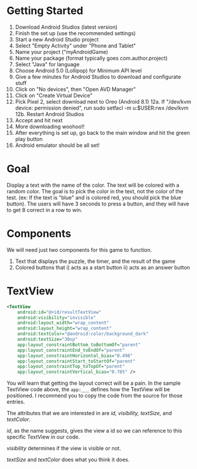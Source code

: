 # Getting Started

1. Download Android Studios (latest version)
2. Finish the set up (use the recommended settings)
3. Start a new Android Studio project
4. Select "Empty Activity" under "Phone and Tablet"
5. Name your project ("myAndroidGame)
6. Name your package (format typically goes com.author.project)
7. Select "Java" for language
8. Choose Android 5.0 (Lollipop) for Minimum API level
9. Give a few minutes for Android Studios to download and configurate stuff
10. Click on "No devices", then "Open AVD Manager"
11. Click on "Create Virtual Device"
12. Pick Pixel 2, select download next to Oreo (Android 8.1)
12a. If "/dev/kvm device: permission denied", run sudo setfacl -m u:$USER:rwx /dev/kvm
12b. Restart Android Studios
13. Accept and hit next
14. More downloading woohoo!!
15. After everything is set up, go back to the main window and hit the green play button
16. Android emulator should be all set!

# Goal

Display a text with the name of the color. The text will be colored with a random color. The goal is to pick the color in the text, not the color of the test. (ex: If the text is "blue" and is colored red, you should pick the blue button). The users will have 3 seconds to press a button, and they will have to get 8 correct in a row to win.

# Components

We will need just two components for this game to function.

1. Text that displays the puzzle, the timer, and the result of the game
2. Colored buttons that i) acts as a start button ii) acts as an answer button

# TextView

```xml
<TextView
    android:id="@+id/resultTextView"
    android:visibility="invisible"
    android:layout_width="wrap_content"
    android:layout_height="wrap_content"
    android:textColor="@android:color/background_dark"
    android:textSize="30sp"
    app:layout_constraintBottom_toBottomOf="parent"
    app:layout_constraintEnd_toEndOf="parent"
    app:layout_constraintHorizontal_bias="0.498"
    app:layout_constraintStart_toStartOf="parent"
    app:layout_constraintTop_toTopOf="parent"
    app:layout_constraintVertical_bias="0.785" />
```

You will learn that getting the layout correct will be a pain. In the sample TextView code above, the ```app:___``` defines how the TextView will be positioned. I recommend you to copy the code from the source for those entries.

The attributes that we are interested in are _id, visibility, textSize,_ and _textColor_.

_id_, as the name suggests, gives the view a id so we can reference to this specific TextView in our code.

_visibility_ determines if the view is visible or not.

_textSize_ and _textColor_ does what you think it does.
